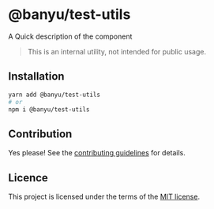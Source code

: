 # @banyu/test-utils

A Quick description of the component

> This is an internal utility, not intended for public usage.

## Installation

```sh
yarn add @banyu/test-utils
# or
npm i @banyu/test-utils
```

## Contribution

Yes please! See the
[contributing guidelines](https://github.com/Atnic/banyu/blob/master/CONTRIBUTING.md)
for details.

## Licence

This project is licensed under the terms of the
[MIT license](https://github.com/Atnic/banyu/blob/master/LICENSE).
